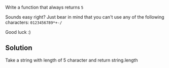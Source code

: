 Write a function that always returns `5`

Sounds easy right? Just bear in mind that you can't use any of the following characters: `0123456789*+-/`

Good luck :)

## Solution
Take a string with length of 5 character and return string.length